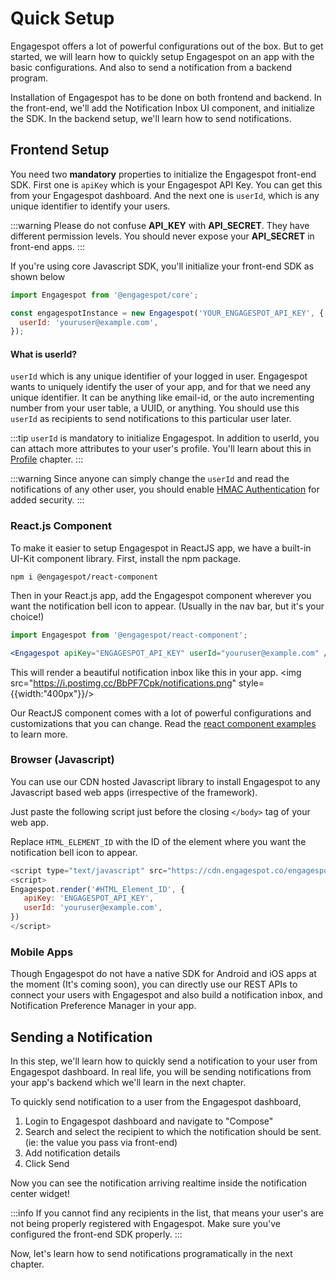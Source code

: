 # Quick Setup

Engagespot offers a lot of powerful configurations out of the box. But to get started, we will learn how to quickly setup Engagespot on an app with the basic configurations. And also to send a notification from a backend program.

Installation of Engagespot has to be done on both frontend and backend. In the front-end, we'll add the Notification Inbox UI component, and initialize the SDK. In the backend setup, we'll learn how to send notifications.

## Frontend Setup

You need two **mandatory** properties to initialize the Engagespot front-end SDK. First one is `apiKey` which is your Engagespot API Key. You can get this from your Engagespot dashboard. And the next one is `userId`, which is any unique identifier to identify your users.

:::warning
Please do not confuse **API_KEY** with **API_SECRET**. They have different permission levels.
You should never expose your **API_SECRET** in front-end apps.
:::

If you're using core Javascript SDK, you'll initialize your front-end SDK as shown below

```js
import Engagespot from '@engagespot/core';

const engagespotInstance = new Engagespot('YOUR_ENGAGESPOT_API_KEY', {
  userId: 'youruser@example.com',
});
```

#### What is userId?

`userId` which is any unique identifier of your logged in user. Engagespot wants to uniquely identify the user of your app, and for that we need any unique identifier. It can be anything like email-id, or the auto incrementing number from your user table, a UUID, or anything. You should use this `userId` as recipients to send notifications to this particular user later.

:::tip
`userId` is mandatory to initialize Engagespot. In addition to userId, you can attach more attributes to your user's profile. You'll learn about this in [Profile](../profile/what-are-user-profiles) chapter.
:::

:::warning
Since anyone can simply change the `userId` and read the notifications of any other user, you should enable [HMAC Authentication](../hmac-authentication/enabling-hmac-authentication) for added security.
:::

### React.js Component

To make it easier to setup Engagespot in ReactJS app, we have a built-in UI-Kit component library.
First, install the npm package.

```cli
npm i @engagespot/react-component
```

Then in your React.js app, add the Engagespot component wherever you want the notification bell icon to appear. (Usually in the nav bar, but it's your choice!)

```jsx
import Engagespot from '@engagespot/react-component';

<Engagespot apiKey="ENGAGESPOT_API_KEY" userId="youruser@example.com" />;
```

This will render a beautiful notification inbox like this in your app.
<img src="https://i.postimg.cc/BbPF7Cpk/notifications.png" style={{width:"400px"}}/>

Our ReactJS component comes with a lot of powerful configurations and customizations that you can change. Read the [react component examples](../learn-by-examples/react-component/simple-notification.mdx) to learn more.

### Browser (Javascript)

You can use our CDN hosted Javascript library to install Engagespot to any Javascript based web apps (irrespective of the framework).

Just paste the following script just before the closing `</body>` tag of your web app.

Replace `HTML_ELEMENT_ID` with the ID of the element where you want the notification bell icon to appear.

```js
<script type="text/javascript" src="https://cdn.engagespot.co/engagespot-client.min.js"></script>
<script>
Engagespot.render('#HTML_Element_ID', {
   apiKey: 'ENGAGESPOT_API_KEY',
   userId: 'youruser@example.com',
})
</script>

```

### Mobile Apps

Though Engagespot do not have a native SDK for Android and iOS apps at the moment (It's coming soon), you can directly use our REST APIs to connect your users with Engagespot and also build a notification inbox, and Notification Preference Manager in your app.

## Sending a Notification

In this step, we'll learn how to quickly send a notification to your user from Engagespot dashboard. In real life, you will be sending notifications from your app's backend which we'll learn in the next chapter.

To quickly send notification to a user from the Engagespot dashboard,

1. Login to Engagespot dashboard and navigate to "Compose"
2. Search and select the recipient to which the notification should be sent. (ie: the value you pass via front-end)
3. Add notification details
4. Click Send

Now you can see the notification arriving realtime inside the notification center widget!

:::info
If you cannot find any recipients in the list, that means your user's are not being properly registered with Engagespot. Make sure you've configured the front-end SDK properly.
:::

Now, let's learn how to send notifications programatically in the next chapter.
